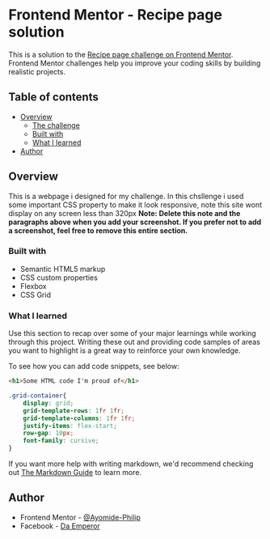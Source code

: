 # Frontend Mentor - Recipe page solution

This is a solution to the [Recipe page challenge on Frontend Mentor](https://www.frontendmentor.io/challenges/recipe-page-KiTsR8QQKm). Frontend Mentor challenges help you improve your coding skills by building realistic projects. 

## Table of contents

- [Overview](#overview)
  - [The challenge](#the-challenge)
  - [Built with](#built-with)
  - [What I learned](#what-i-learned)
- [Author](#author)


## Overview
This is a webpage i designed for my challenge. In this chsllenge i used some important CSS property to make it 
look responsive, note this site wont display on any screen less than 320px
**Note: Delete this note and the paragraphs above when you add your screenshot. If you prefer not to add a screenshot, feel free to remove this entire section.**

### Built with

- Semantic HTML5 markup
- CSS custom properties
- Flexbox
- CSS Grid
### What I learned

Use this section to recap over some of your major learnings while working through this project. Writing these out and providing code samples of areas you want to highlight is a great way to reinforce your own knowledge.

To see how you can add code snippets, see below:

```html
<h1>Some HTML code I'm proud of</h1>
```
```css
.grid-container{
    display: grid;
    grid-template-rows: 1fr 1fr;
    grid-template-columns: 1fr 1fr;
    justify-items: flex-start;
    row-gap: 10px;
    font-family: cursive;
}
```
If you want more help with writing markdown, we'd recommend checking out [The Markdown Guide](https://www.markdownguide.org/) to learn more.


## Author

- Frontend Mentor - [@Ayomide-Philip](https://www.frontendmentor.io/profile/@Ayomide-Philip)
- Facebook - [Da Emperor](https://facebook.com/ayo.areo.90)
